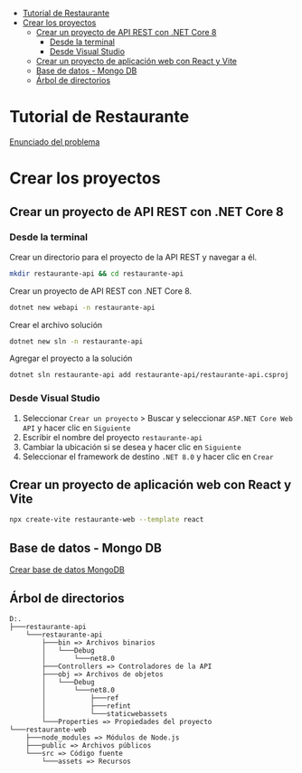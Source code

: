 -   [Tutorial de Restaurante](#tutorial-de-restaurante)
-   [Crear los proyectos](#crear-los-proyectos)
    -   [Crear un proyecto de API REST con .NET Core 8](#crear-un-proyecto-de-api-rest-con-net-core-8)
        -   [Desde la terminal](#desde-la-terminal)
        -   [Desde Visual Studio](#desde-visual-studio)
    -   [Crear un proyecto de aplicación web con React y Vite](#crear-un-proyecto-de-aplicación-web-con-react-y-vite)
    -   [Base de datos - Mongo DB](#base-de-datos---mongo-db)
    -   [Árbol de directorios](#árbol-de-directorios)

# Tutorial de Restaurante

[Enunciado del problema](Enunciado.md)

# Crear los proyectos

## Crear un proyecto de API REST con .NET Core 8

### Desde la terminal

Crear un directorio para el proyecto de la API REST y navegar a él.

```bash
mkdir restaurante-api && cd restaurante-api
```

Crear un proyecto de API REST con .NET Core 8.

```bash
dotnet new webapi -n restaurante-api
```

Crear el archivo solución

```bash
dotnet new sln -n restaurante-api
```

Agregar el proyecto a la solución

```bash
dotnet sln restaurante-api add restaurante-api/restaurante-api.csproj
```

### Desde Visual Studio

1. Seleccionar `Crear un proyecto` > Buscar y seleccionar `ASP.NET Core Web API` y hacer clic en `Siguiente`
2. Escribir el nombre del proyecto `restaurante-api`
3. Cambiar la ubicación si se desea y hacer clic en `Siguiente`
4. Seleccionar el framework de destino `.NET 8.0` y hacer clic en `Crear`

## Crear un proyecto de aplicación web con React y Vite

```bash
npx create-vite restaurante-web --template react
```

## Base de datos - Mongo DB

[Crear base de datos MongoDB](https://account.mongodb.com/account/login?n=https%3A%2F%2Fcloud.mongodb.com%2Fv2%2F6600ffc9ef409c31f908c973&nextHash=%23overview&signedOut=true)

## Árbol de directorios

    D:.
    ├───restaurante-api
        └───restaurante-api
            ├───bin => Archivos binarios
            │   └───Debug
            │       └───net8.0
            ├───Controllers => Controladores de la API
            ├───obj => Archivos de objetos
            │   └───Debug
            │       └───net8.0
            │           ├───ref
            │           ├───refint
            │           └───staticwebassets
            └───Properties => Propiedades del proyecto
    └───restaurante-web
        ├───node_modules => Módulos de Node.js
        ├───public => Archivos públicos
        └───src => Código fuente
            └───assets => Recursos
